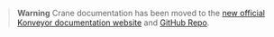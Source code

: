 > **Warning** Crane documentation has been moved to the [new official Konveyor documentation website](https://konveyor.github.io/) and [GitHub Repo](https://github.com/konveyor/konveyor.github.io/tree/main).
